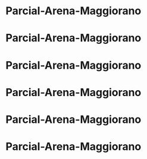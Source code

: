 # Parcial-Arena-Maggiorano
# Parcial-Arena-Maggiorano
# Parcial-Arena-Maggiorano
# Parcial-Arena-Maggiorano
# Parcial-Arena-Maggiorano
# Parcial-Arena-Maggiorano
